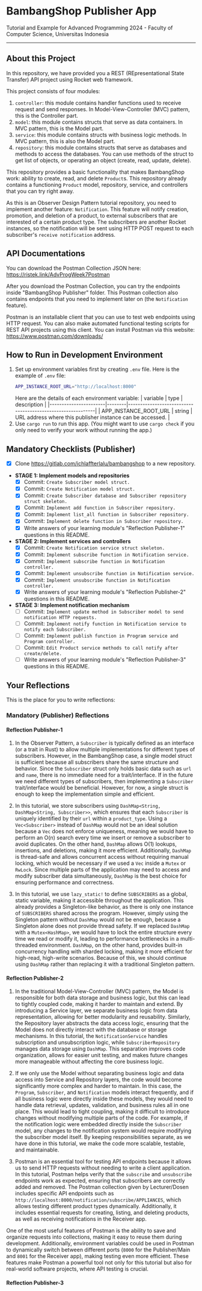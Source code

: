 # BambangShop Publisher App
Tutorial and Example for Advanced Programming 2024 - Faculty of Computer Science, Universitas Indonesia

---

## About this Project
In this repository, we have provided you a REST (REpresentational State Transfer) API project using Rocket web framework.

This project consists of four modules:
1.  `controller`: this module contains handler functions used to receive request and send responses.
    In Model-View-Controller (MVC) pattern, this is the Controller part.
2.  `model`: this module contains structs that serve as data containers.
    In MVC pattern, this is the Model part.
3.  `service`: this module contains structs with business logic methods.
    In MVC pattern, this is also the Model part.
4.  `repository`: this module contains structs that serve as databases and methods to access the databases.
    You can use methods of the struct to get list of objects, or operating an object (create, read, update, delete).

This repository provides a basic functionality that makes BambangShop work: ability to create, read, and delete `Product`s.
This repository already contains a functioning `Product` model, repository, service, and controllers that you can try right away.

As this is an Observer Design Pattern tutorial repository, you need to implement another feature: `Notification`.
This feature will notify creation, promotion, and deletion of a product, to external subscribers that are interested of a certain product type.
The subscribers are another Rocket instances, so the notification will be sent using HTTP POST request to each subscriber's `receive notification` address.

## API Documentations

You can download the Postman Collection JSON here: https://ristek.link/AdvProgWeek7Postman

After you download the Postman Collection, you can try the endpoints inside "BambangShop Publisher" folder.
This Postman collection also contains endpoints that you need to implement later on (the `Notification` feature).

Postman is an installable client that you can use to test web endpoints using HTTP request.
You can also make automated functional testing scripts for REST API projects using this client.
You can install Postman via this website: https://www.postman.com/downloads/

## How to Run in Development Environment
1.  Set up environment variables first by creating `.env` file.
    Here is the example of `.env` file:
    ```bash
    APP_INSTANCE_ROOT_URL="http://localhost:8000"
    ```
    Here are the details of each environment variable:
    | variable              | type   | description                                                |
    |-----------------------|--------|------------------------------------------------------------|
    | APP_INSTANCE_ROOT_URL | string | URL address where this publisher instance can be accessed. |
2.  Use `cargo run` to run this app.
    (You might want to use `cargo check` if you only need to verify your work without running the app.)

## Mandatory Checklists (Publisher)
-   [x] Clone https://gitlab.com/ichlaffterlalu/bambangshop to a new repository.
-   **STAGE 1: Implement models and repositories**
    -   [x] Commit: `Create Subscriber model struct.`
    -   [x] Commit: `Create Notification model struct.`
    -   [x] Commit: `Create Subscriber database and Subscriber repository struct skeleton.`
    -   [x] Commit: `Implement add function in Subscriber repository.`
    -   [x] Commit: `Implement list_all function in Subscriber repository.`
    -   [x] Commit: `Implement delete function in Subscriber repository.`
    -   [x] Write answers of your learning module's "Reflection Publisher-1" questions in this README.
-   **STAGE 2: Implement services and controllers**
    -   [x] Commit: `Create Notification service struct skeleton.`
    -   [x] Commit: `Implement subscribe function in Notification service.`
    -   [x] Commit: `Implement subscribe function in Notification controller.`
    -   [x] Commit: `Implement unsubscribe function in Notification service.`
    -   [x] Commit: `Implement unsubscribe function in Notification controller.`
    -   [x] Write answers of your learning module's "Reflection Publisher-2" questions in this README.
-   **STAGE 3: Implement notification mechanism**
    -   [ ] Commit: `Implement update method in Subscriber model to send notification HTTP requests.`
    -   [ ] Commit: `Implement notify function in Notification service to notify each Subscriber.`
    -   [ ] Commit: `Implement publish function in Program service and Program controller.`
    -   [ ] Commit: `Edit Product service methods to call notify after create/delete.`
    -   [ ] Write answers of your learning module's "Reflection Publisher-3" questions in this README.

## Your Reflections
This is the place for you to write reflections:

### Mandatory (Publisher) Reflections

#### Reflection Publisher-1
1. In the Observer Pattern, a `Subscriber` is typically defined as an interface (or a trait in Rust) to allow multiple implementations for different types of subscribers. However, in the BambangShop case, a single model struct is sufficient because all subscribers share the same structure and behavior. Since the `Subscriber` struct only holds basic data such as `url` and `name`, there is no immediate need for a trait/interface. If in the future we need different types of subscribers, then implementing a `Subscriber` trait/interface would be beneficial. However, for now, a single struct is enough to keep the implementation simple and efficient.

2. In this tutorial, we store subscribers using `DashMap<String, DashMap<String, Subscriber>>`, which ensures that each `Subscriber` is uniquely identified by their `url` within a `product_type`. Using a `Vec<Subscriber>` instead of `DashMap` would not be an ideal solution because a `Vec` does not enforce uniqueness, meaning we would have to perform an O(n) search every time we insert or remove a subscriber to avoid duplicates. On the other hand, `DashMap` allows O(1) lookups, insertions, and deletions, making it more efficient. Additionally, `DashMap` is thread-safe and allows concurrent access without requiring manual locking, which would be necessary if we used a `Vec` inside a `Mutex` or `RwLock`. Since multiple parts of the application may need to access and modify subscriber data simultaneously, `DashMap` is the best choice for ensuring performance and correctness.

3. In this tutorial, we use `lazy_static!` to define `SUBSCRIBERS` as a global, static variable, making it accessible throughout the application. This already provides a Singleton-like behavior, as there is only one instance of `SUBSCRIBERS` shared across the program. However, simply using the Singleton pattern without `DashMap` would not be enough, because a Singleton alone does not provide thread safety. If we replaced `DashMap` with a `Mutex<HashMap>`, we would have to lock the entire structure every time we read or modify it, leading to performance bottlenecks in a multi-threaded environment. `DashMap`, on the other hand, provides built-in concurrency handling with sharded locking, making it more efficient for high-read, high-write scenarios. Because of this, we should continue using `DashMap` rather than replacing it with a traditional Singleton pattern.

#### Reflection Publisher-2
1. In the traditional Model-View-Controller (MVC) pattern, the Model is responsible for both data storage and business logic, but this can lead to tightly coupled code, making it harder to maintain and extend. By introducing a Service layer, we separate business logic from data representation, allowing for better modularity and reusability. Similarly, the Repository layer abstracts the data access logic, ensuring that the Model does not directly interact with the database or storage mechanisms. In this tutorial, the `NotificationService` handles subscription and unsubscription logic, while `SubscriberRepository` manages data storage using `DashMap`. This separation improves code organization, allows for easier unit testing, and makes future changes more manageable without affecting the core business logic.

2. If we only use the Model without separating business logic and data access into Service and Repository layers, the code would become significantly more complex and harder to maintain. In this case, the `Program`, `Subscriber`, and `Notification` models interact frequently, and if all business logic were directly inside these models, they would need to handle data retrieval, updates, validation, and business rules all in one place. This would lead to tight coupling, making it difficult to introduce changes without modifying multiple parts of the code. For example, if the notification logic were embedded directly inside the `Subscriber` model, any changes to the notification system would require modifying the subscriber model itself. By keeping responsibilities separate, as we have done in this tutorial, we make the code more scalable, testable, and maintainable.

3. Postman is an essential tool for testing API endpoints because it allows us to send HTTP requests without needing to write a client application. In this tutorial, Postman helps verify that the `subscribe` and `unsubscribe` endpoints work as expected, ensuring that subscribers are correctly added and removed. The Postman collection given by Lecturer/Dosen includes specific API endpoints such as `http://localhost:8000/notification/subscribe/APPLIANCES`, which allows testing different product types dynamically. Additionally, it includes essential requests for creating, listing, and deleting products, as well as receiving notifications in the Receiver app.

One of the most useful features of Postman is the ability to save and organize requests into collections, making it easy to reuse them during development. Additionally, environment variables could be used in Postman to dynamically switch between different ports (`8000` for the Publisher/Main and `8001` for the Receiver app), making testing even more efficient. These features make Postman a powerful tool not only for this tutorial but also for real-world software projects, where API testing is crucial.

#### Reflection Publisher-3
